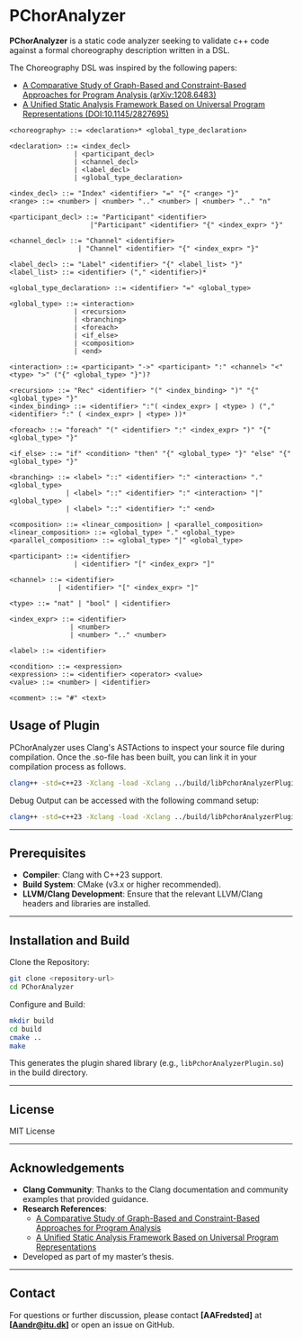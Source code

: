 # PChorAnalyzer

**PChorAnalyzer** is a static code analyzer seeking to validate c++ code against a formal choreography description written in a DSL.

The Choreography DSL was inspired by the following papers:

- [A Comparative Study of Graph-Based and Constraint-Based Approaches for Program Analysis (arXiv:1208.6483)](https://arxiv.org/pdf/1208.6483)
- [A Unified Static Analysis Framework Based on Universal Program Representations (DOI:10.1145/2827695)](https://dl.acm.org/doi/10.1145/2827695)

```ebnf
<choreography> ::= <declaration>* <global_type_declaration>

<declaration> ::= <index_decl>
                | <participant_decl>
                | <channel_decl>
                | <label_decl>
                | <global_type_declaration>

<index_decl> ::= "Index" <identifier> "=" "{" <range> "}"
<range> ::= <number> | <number> ".." <number> | <number> ".." "n"

<participant_decl> ::= "Participant" <identifier>
                    |"Participant" <identifier> "{" <index_expr> "}"

<channel_decl> ::= "Channel" <identifier>
                 | "Channel" <identifier> "{" <index_expr> "}"

<label_decl> ::= "Label" <identifier> "{" <label_list> "}"
<label_list> ::= <identifier> ("," <identifier>)*

<global_type_declaration> ::= <identifier> "=" <global_type>

<global_type> ::= <interaction>
                | <recursion>
                | <branching>
                | <foreach>
                | <if_else>
                | <composition>
                | <end>

<interaction> ::= <participant> "->" <participant> ":" <channel> "<" <type> ">" ("{" <global_type> "}")?

<recursion> ::= "Rec" <identifier> "(" <index_binding> ")" "{" <global_type> "}"
<index_binding> ::= <identifier> ":"( <index_expr> | <type> ) ("," <identifier> ":" ( <index_expr> | <type> ))*

<foreach> ::= "foreach" "(" <identifier> ":" <index_expr> ")" "{" <global_type> "}"

<if_else> ::= "if" <condition> "then" "{" <global_type> "}" "else" "{" <global_type> "}"

<branching> ::= <label> "::" <identifier> ":" <interaction> "." <global_type>
              | <label> "::" <identifier> ":" <interaction> "|" <global_type>
              | <label> "::" <identifier> ":" <end>

<composition> ::= <linear_composition> | <parallel_composition>
<linear_composition> ::= <global_type> "." <global_type>
<parallel_composition> ::= <global_type> "|" <global_type>

<participant> ::= <identifier>
                | <identifier> "[" <index_expr> "]"

<channel> ::= <identifier>
            | <identifier> "[" <index_expr> "]"

<type> ::= "nat" | "bool" | <identifier>

<index_expr> ::= <identifier>
               | <number>
               | <number> ".." <number>

<label> ::= <identifier>

<condition> ::= <expression>
<expression> ::= <identifier> <operator> <value>
<value> ::= <number> | <identifier>

<comment> ::= "#" <text>

```

## Usage of Plugin

PChorAnalyzer uses Clang's ASTActions to inspect your source file during compilation. 
Once the .so-file has been built, you can link it in your compilation process as follows.

```bash
clang++ -std=c++23 -Xclang -load -Xclang ../build/libPchorAnalyzerPlugin.so  -Xclang -plugin-arg-PchorAnalyzer -Xclang --cor=<path_to_cor-file> -c test.cpp -o test
```

Debug Output can be accessed with the following command setup:

```bash
clang++ -std=c++23 -Xclang -load -Xclang ../build/libPchorAnalyzerPlugin.so  -Xclang -plugin-arg-PchorAnalyzer -Xclang --cor=<path_to_cor-file> -Xclang -plugin-arg-PchorAnalyzer -Xclang --debug -c test.cpp -o test
```

---

## Prerequisites

- **Compiler**: Clang with C++23 support.
- **Build System**: CMake (v3.x or higher recommended).
- **LLVM/Clang Development**: Ensure that the relevant LLVM/Clang headers and libraries are installed.

---

## Installation and Build

Clone the Repository:

```bash
git clone <repository-url>
cd PChorAnalyzer
```

Configure and Build:

```bash
mkdir build
cd build
cmake ..
make
```

This generates the plugin shared library (e.g., `libPchorAnalyzerPlugin.so`) in the build directory.

---

## License

MIT License

---

## Acknowledgements

- **Clang Community**: Thanks to the Clang documentation and community examples that provided guidance.
- **Research References**:
  - [A Comparative Study of Graph-Based and Constraint-Based Approaches for Program Analysis](https://arxiv.org/pdf/1208.6483)
  - [A Unified Static Analysis Framework Based on Universal Program Representations](https://dl.acm.org/doi/10.1145/2827695)
- Developed as part of my master’s thesis.

---

## Contact

For questions or further discussion, please contact **[AAFredsted]** at **[Aandr@itu.dk]** or open an issue on GitHub.

